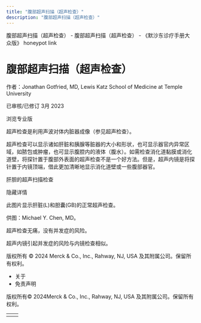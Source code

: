 ```yaml
---
title: "腹部超声扫描（超声检查）"
description: "腹部超声扫描（超声检查）"
---
```


﻿腹部超声扫描（超声检查） \- 腹部超声扫描（超声检查） \- 《默沙东诊疗手册大众版》 honeypot link

# 腹部超声扫描（超声检查）

作者：Jonathan Gotfried, MD, Lewis Katz School of Medicine at Temple University

已审核/已修订 3月 2023

浏览专业版

超声检查是利用声波对体内脏器成像（参见超声检查）。

超声检查可以显示诸如肝脏和胰腺等脏器的大小和形状，也可显示器官内异常区域，如脓包或肿瘤，也可显示腹腔内的液体（腹水）。如需检查消化道黏膜或消化道壁，将探针置于腹部外表面的超声检查不是一个好方法。但是，超声内镜是将探针置于内镜顶端，借此更加清晰地显示消化道壁或一些腹部器官。

肝胆的超声扫描检查



隐藏详情

此图片显示肝脏(L)和胆囊(GB)的正常超声检查。

供图：Michael Y. Chen, MD。

超声检查无痛，没有并发症的风险。

超声内镜引起并发症的风险与内镜检查相似。



版权所有 © 2024
Merck & Co., Inc., Rahway, NJ, USA 及其附属公司。保留所有权利。

- 关于
- 免责声明

版权所有© 2024Merck & Co., Inc., Rahway, NJ, USA 及其附属公司。保留所有权利。

|     |     |
| --- | --- |
|  |  |